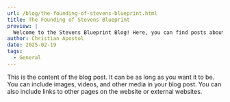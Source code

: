 ```yaml
---
url: /blog/the-founding-of-stevens-blueprint.html
title: The Founding of Stevens Blueprint
preview: |
  Welcome to the Stevens Blueprint Blog! Here, you can find posts about our projects, events, and more. We hope you enjoy reading our blog! This is the content needed to fill three lines Make sure that you're featured post occupies this much space.
author: Christian Apostol
date: 2025-02-19
tags:
  - General
---
```


This is the content of the blog post. It can be as long as you want it to be. You can include images, videos, and other media in your blog post. You can also include links to other pages on the website or external websites.
